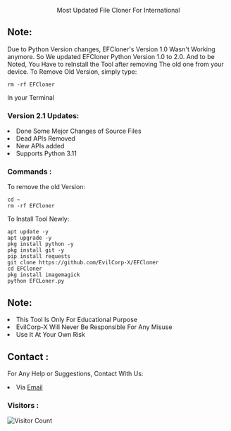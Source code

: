 <p align="center">Most Updated File Cloner For International </p>

## Note:
Due to Python Version changes, EFCloner's Version 1.0 Wasn't Working anymore. So We updated EFCloner Python Version 1.0 to 2.0. And to be Noted, You Have to reInstall the Tool after removing The old one from your device. To Remove Old Version, simply type:
``` shell script
rm -rf EFCloner
```
In your Terminal

### Version 2.1 Updates:
<li>Done Some Mejor Changes of Source Files</li>
<li>Dead APIs Removed</li>
<li>New APIs added</li>
<li>Supports Python 3.11</li>

### Commands :
To remove the old Version:
``` shell script
cd ~
rm -rf EFCloner
```
To Install Tool Newly:

``` shell script
apt update -y
apt upgrade -y
pkg install python -y
pkg install git -y
pip install requests
git clone https://github.com/EvilCorp-X/EFCloner
cd EFCloner
pkg install imagemagick
python EFCLoner.py
```

## Note:
<li>This Tool Is Only For Educational Purpose</li>
<li>EvilCorp-X Will Never Be Responsible For Any Misuse</li>
<li>Use It At Your Own Risk</li>

## Contact :
For Any Help or Suggestions, Contact With Us:
<li> Via <a href="mailto: mr.soul1021@gmail.com">Email</a>


### Visitors :

![Visitor Count](https://profile-counter.glitch.me/EvilCorp-X/count.svg)

